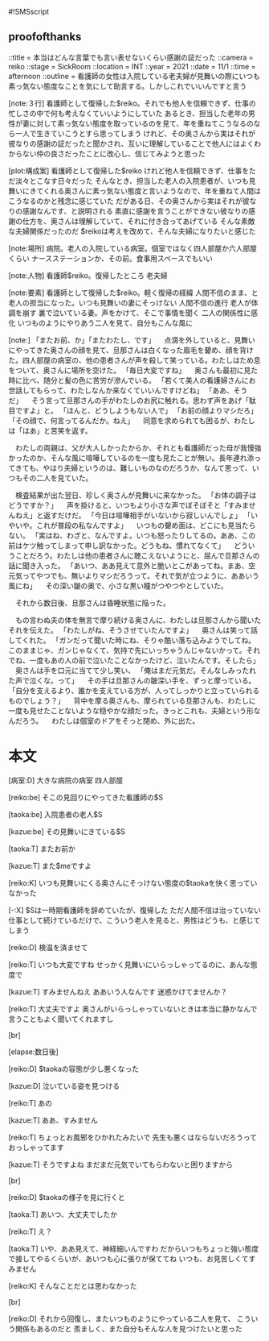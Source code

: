 #!SMSscript

## proofofthanks

::title = 本当はどんな言葉でも言い表せないくらい感謝の証だった
::camera = reiko
::stage = SickRoom
::location = INT
::year = 2021
::date = 11/1
::time = afternoon
::outline = 看護師の女性は入院している老夫婦が見舞いの際にいつも素っ気ない態度なことを気にして助言する。しかしこれでいいんですと言う

[note:３行]
看護師として復帰した$reiko。それでも他人を信頼できず、仕事の忙しさの中で何も考えなくていいようにしていた
あるとき、担当した老年の男性が妻に対して素っ気ない態度を取っているのを見て、年を重ねてこうなるのなら一人で生きていこうとすら思ってしまう
けれど、その奥さんから実はそれが彼なりの感謝の証だったと聞かされ、互いに理解していることで他人にはよくわからない仲の良さだったことに改心し、信じてみようと思った

[plot:構成案]
看護師として復帰した$reiko
けれど他人を信頼できず、仕事をただ淡々とこなす日々だった
そんなとき、担当した老人の入院患者が、いつも見舞いにきてくれる奥さんに素っ気ない態度と言いようなので、年を重ねて人間はこうなるのかと残念に感じていた
だがある日、その奥さんから実はそれが彼なりの感謝なんです、と説明される
素直に感謝を言うことができない彼なりの感謝の仕方を、奥さんは理解していて、それに付き合ってあげている
そんな素敵な夫婦関係だったのだ
$reikoは考えを改めて、そんな夫婦になりたいと感じた

[note:場所]
病院。老人の入院している病室。個室ではなく四人部屋か六人部屋くらい
ナースステーションか、その前。食事用スペースでもいい

[note:人物]
看護師$reiko。復帰したところ
老夫婦

[note:要素]
看護師として復帰した$reiko。軽く復帰の経緯
人間不信のまま、と
老人の担当になった。いつも見舞いの妻にそっけない
人間不信の進行
老人が体調を崩す
裏で泣いている妻。声をかけて、そこで事情を聞く
二人の関係性に感化
いつものようにやりあう二人を見て、自分もこんな風に

[note:]
「またお前、か」「またわたし、です」
　点滴を外していると、見舞いにやってきた奥さんの顔を見て、旦那さんは白くなった眉毛を顰め、顔を背けた。四人部屋の病室の、他の患者さんが声を殺して笑っている。わたしはため息をついて、奥さんに場所を空けた。
「毎日大変ですね」
　奥さんも最初に見た時に比べ、随分と髪の色に苦労が滲んでいる。
「若くて美人の看護婦さんにお世話してもらって、わたしなんか来なくていいんですけどね」
「ああ、そうだ」
　そう言って旦那さんの手がわたしのお尻に触れる。思わず声をあげ「駄目ですよ」と。
「ほんと、どうしようもない人で」
「お前の顔よりマシだろ」
「その顔で、何言ってるんだか。ねえ」
　同意を求められても困るが、わたしは「はあ」と苦笑を返す。

　わたしの両親は、父が大人しかったからか、それとも看護師だった母が我慢強かったのか、そんな風に喧嘩しているのを一度も見たことが無い。長年連れ添ってきても、やはり夫婦というのは、難しいものなのだろうか、なんて思って、いつもその二人を見ていた。

　検査結果が出た翌日、珍しく奥さんが見舞いに来なかった。
「お体の調子はどうですか？」
　声を掛けると、いつもより小さな声でぼそぼそと「すみませんねえ」と返すだけだ。
「今日は喧嘩相手がいないから寂しいんでしょ」
「いやいや。これが普段の私なんですよ」
　いつもの顰め面は、どこにも見当たらない。
「実はね、わざと、なんですよ。いつも怒ったりしてるの。ああ、この前はケツ触ってしまって申し訳なかった。どうもね、慣れてなくて」
　どういうことだろう。わたしは他の患者さんに聴こえないようにと、屈んで旦那さんの話に聞き入った。
「あいつ、ああ見えて意外と脆いとこがあってね。まあ、空元気ってやつでも、無いよりマシだろうって。それで気が立つように、ああいう風にね」
　その深い皺の奥で、小さな黒い瞳がつやつやとしていた。

　それから数日後、旦那さんは昏睡状態に陥った。

　もの言わぬ夫の体を無言で摩り続ける奥さんに、わたしは旦那さんから聞いたそれを伝えた。
「わたしがね、そうさせていたんですよ」
　奥さんは笑って話してくれた。
「ガンだって聞いた時にね、そりゃ酷い落ち込みようでしてね。このままじゃ、ガンじゃなくて、気持で先にいっちゃうんじゃないかって。それでね、一度もあの人の前で泣いたことなかったけど、泣いたんです。そしたら」
　奥さんは手を口元に当てて少し笑い、
「俺はまだ元気だ。そんなしみったれた声で泣くな。って」
　その手は旦那さんの皺深い手を、ずっと摩っている。
「自分を支えるより、誰かを支えている方が、人ってしっかりと立っていられるものでしょう？」
　背中を摩る奥さんも、摩られている旦那さんも、わたしに一度も見せたことないような穏やかな顔だった。きっとこれも、夫婦という形なんだろう。
　わたしは個室のドアをそっと閉め、外に出た。


# 本文

[病室:D]
大きな病院の病室
四人部屋

[reiko:be]
そこの見回りにやってきた看護師の$S

[taoka:be]
入院患者の老人$S

[kazue:be]
その見舞いにきている$S

[taoka:T]
またお前か

[kazue:T]
また$meですよ

[reiko:K]
いつも見舞いにくる奥さんにそっけない態度の$taokaを快く思っていなかった

[-:X]
$Sは一時期看護師を辞めていたが、復帰した
ただ人間不信は治っていない
仕事として続けているだけで、こういう老人を見ると、男性はどうも、と感じてしまう

[reiko:D]
検温を済ませて

[reiko:T]
いつも大変ですね
せっかく見舞いにいらっしゃってるのに、あんな態度で

[kazue:T]
すみませんねえ
ああいう人なんです
迷惑かけてませんか？

[reiko:T]
大丈夫ですよ
奥さんがいらっしゃっていないときは本当に静かなんで
言うこともよく聞いてくれますし

[br]

[elapse:数日後]

[reiko:D]
$taokaの容態が少し悪くなった

[kazue:D]
泣いている姿を見つける

[reiko:T]
あの

[kazue:T]
ああ、すみません

[reiko:T]
ちょっとお風邪をひかれたみたいで
先生も悪くはならないだろうっておっしゃってます

[kazue:T]
そうですよね
まだまだ元気でいてもらわないと困りますから

[br]

[reiko:D]
$taokaの様子を見に行くと

[taoka:T]
あいつ、大丈夫でしたか

[reiko:T]
え？

[taoka:T]
いや、ああ見えて、神経細いんですわ
だからいつもちょっと強い態度で接してやるくらいが、あいつも心に張りが保ててね
いつも、お見苦しくてすみません

[reiko:K]
そんなことだとは思わなかった

[br]

[reiko:D]
それから回復し、またいつものようにやっている二人を見て、
こういう関係もあるのだと
羨ましく、また自分もそんな人を見つけたいと思った
